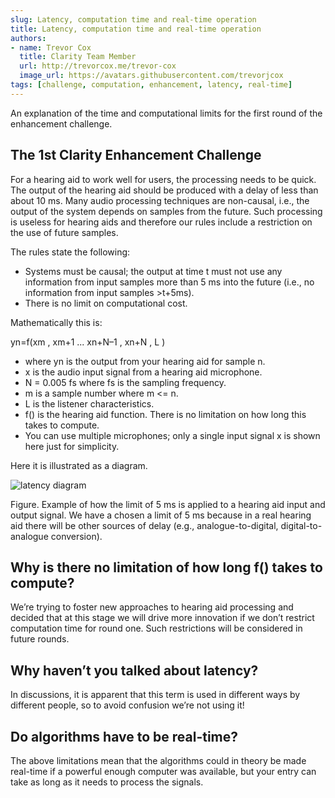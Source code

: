 ```yaml
---
slug: Latency, computation time and real-time operation
title: Latency, computation time and real-time operation
authors: 
- name: Trevor Cox
  title: Clarity Team Member
  url: http://trevorcox.me/trevor-cox
  image_url: https://avatars.githubusercontent.com/trevorjcox
tags: [challenge, computation, enhancement, latency, real-time]
---
```




An explanation of the time and computational limits for the first round of the enhancement challenge.

## The 1st Clarity Enhancement Challenge

For a hearing aid to work well for users, the processing needs to be quick. The output of the hearing aid should be produced with a delay of less than about 10 ms. Many audio processing techniques are non-causal, i.e., the output of the system depends on samples from the future. Such processing is useless for hearing aids and therefore our rules include a restriction on the use of future samples.

The rules state the following:

- Systems must be causal; the output at time t must not use any information from input samples more than 5 ms into the future (i.e., no information from input samples >t+5ms).
- There is no limit on computational cost.

Mathematically this is:

yn=f(xm , xm+1 ... xn+N–1 , xn+N , L )

- where yn is the output from your hearing aid for sample n.
- x is the audio input signal from a hearing aid microphone.
- N = 0.005 fs where fs is the sampling frequency.
- m is a sample number where m <= n.
- L is the listener characteristics.
- f() is the hearing aid function. There is no limitation on how long this takes to compute.
- You can use multiple microphones; only a single input signal x is shown here just for simplicity.

Here it is illustrated as a diagram.

![latency diagram](/img/latency_diagram-1.png)

Figure. Example of how the limit of 5 ms is applied to a hearing aid input and output signal.
We have a chosen a limit of 5 ms because in a real hearing aid there will be other sources of delay (e.g., analogue-to-digital, digital-to-analogue conversion).

## Why is there no limitation of how long f() takes to compute?

We’re trying to foster new approaches to hearing aid processing and decided that at this stage we will drive more innovation if we don’t restrict computation time for round one. Such restrictions will be considered in future rounds.

## Why haven’t you talked about latency?

In discussions, it is apparent that this term is used in different ways by different people, so to avoid confusion we’re not using it!

## Do algorithms have to be real-time?

The above limitations mean that the algorithms could in theory be made real-time if a powerful enough computer was available, but your entry can take as long as it needs to process the signals.
